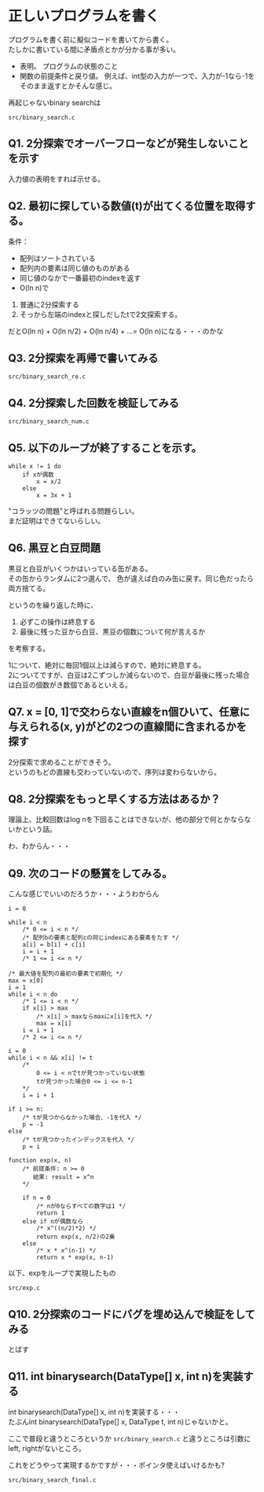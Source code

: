 # 正しいプログラムを書く

プログラムを書く前に擬似コードを書いてから書く。  
たしかに書いている間に矛盾点とかが分かる事が多い。


* 表明。
プログラムの状態のこと
* 関数の前提条件と戻り値。
例えば、int型の入力が一つで、入力が-1なら-1をそのまま返すとかそんな感じ。

再起じゃないbinary searchは

`src/binary_search.c`

## Q1. 2分探索でオーバーフローなどが発生しないことを示す

入力値の表明をすれば示せる。

## Q2. 最初に探している数値(t)が出てくる位置を取得する。

条件：

* 配列はソートされている
* 配列内の要素は同じ値のものがある
* 同じ値のなかで一番最初のindexを返す
* O(ln n)で

1. 普通に2分探索する
2. そっから左端のindexと探しだしたtで2文探索する。

だとO(ln n) + O(ln n/2) + O(ln n/4) + ...= O(ln n)になる・・・のかな

## Q3. 2分探索を再帰で書いてみる

`src/binary_search_re.c`

## Q4. 2分探索した回数を検証してみる

`src/binary_search_num.c`

## Q5. 以下のループが終了することを示す。

```
while x != 1 do
	if xが偶数
		x = x/2
	else
		x = 3x + 1
```

"コラッツの問題"と呼ばれる問題らしい。  
まだ証明はできてないらしい。


## Q6. 黒豆と白豆問題

黒豆と白豆がいくつかはいっている缶がある。  
その缶からランダムに2つ選んで、
色が違えば白のみ缶に戻す。同じ色だったら両方捨てる。

というのを繰り返した時に、

1. 必ずこの操作は終息する
2. 最後に残った豆から白豆、黒豆の個数について何が言えるか

を考察する。


1について、絶対に毎回1個以上は減らすので、絶対に終息する。  
2についてですが、白豆は2こずつしか減らないので、白豆が最後に残った場合は白豆の個数がき数個であるといえる。

## Q7. x = [0, 1]で交わらない直線をn個ひいて、任意に与えられる(x, y)がどの2つの直線間に含まれるかを探す

2分探索で求めることができそう。  
というのもどの直線も交わっていないので、序列は変わらないから。

## Q8. 2分探索をもっと早くする方法はあるか？

理論上、比較回数はlog nを下回ることはできないが、他の部分で何とかならないかという話。

わ、わからん・・・

## Q9.  次のコードの懸賞をしてみる。

こんな感じでいいのだろうか・・・ようわからん

```
i = 0

while i < n
	/* 0 <= i < n */
	/* 配列bの要素と配列cの同じindexにある要素をたす */
	a[i] = b[i] + c[i]
	i = i + 1
	/* 1 <= i <= n */
```

```
/* 最大値を配列の最初の要素で初期化 */
max = x[0]
i = 1
while i < n do
	/* 1 <= i < n */
	if x[i] > max
		/* x[i] > maxならmaxにx[i]を代入 */
		max = x[i]
	i = i + 1
	/* 2 <= i <= n */
```


```
i = 0
while i < n && x[i] != t
	/*
		0 <= i < nでtが見つかっていない状態
		tが見つかった場合0 <= i <= n-1
	*/
	i = i + 1

if i >= n:
	/* tが見つからなかった場合、-1を代入 */
	p = -1
else
	/* tが見つかったインデックスを代入 */
	p = i
```

```
function exp(x, n)
	/* 前提条件: n >= 0
	   結果: result = x^n
	*/

	if n = 0
		/* nが0ならすべての数字は1 */
		return 1
	else if nが偶数なら
		/* x^((n/2)*2) */
		return exp(x, n/2)の2乗
	else
		/* x * x^(n-1) */
		return x * exp(x, n-1)
```

以下、expをループで実現したもの

`src/exp.c`

## Q10. 2分探索のコードにバグを埋め込んで検証をしてみる

とばす

## Q11. int binarysearch(DataType[] x, int n)を実装する

int binarysearch(DataType[] x, int n)を実装する・・・  
たぶんint binarysearch(DataType[] x, DataType t, int n)じゃないかと。

ここで普段と違うところというか
`src/binary_search.c`
と違うところは引数にleft, rightがないところ。

これをどうやって実現するかですが・・・ポインタ使えばいけるかも?

`src/binary_search_final.c`
